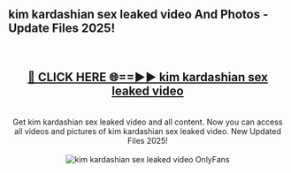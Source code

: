 <h2>kim kardashian sex leaked video And Photos - Update Files 2025!</h2>
<br>
<div align="center">
<h2><a href="https://betterlinks.top/A2PfLJ" rel="nofollow">🔴 CLICK HERE 🌐==►► kim kardashian sex leaked video</a></h2>
<br>
Get kim kardashian sex leaked video and all content. Now you can access all videos and pictures of kim kardashian sex leaked video. New Updated Files 2025!
<br>
<br>
<a href="https://betterlinks.top/A2PfLJ" rel="nofollow" data-target="animated-image.originalLink"><img src="https://i.imgur.com/dJHk4Zq.gif" alt="kim kardashian sex leaked video OnlyFans" style="max-width: 100%; display: inline-block;" data-target="animated-image.originalImage"></a>
</div>
<br>